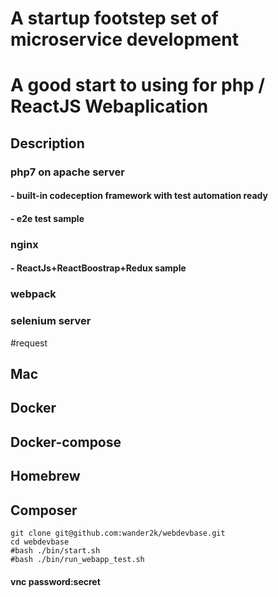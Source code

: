 # A startup footstep set of microservice development
# A good start to using for php / ReactJS Webaplication
## Description 
### php7 on apache server
#### - built-in codeception framework with test automation ready
#### - e2e test sample
### nginx
#### - ReactJs+ReactBoostrap+Redux sample
### webpack
### selenium server

#request
## Mac
## Docker
## Docker-compose
## Homebrew
## Composer
```
git clone git@github.com:wander2k/webdevbase.git
cd webdevbase
#bash ./bin/start.sh
#bash ./bin/run_webapp_test.sh
```

#### vnc password:secret
